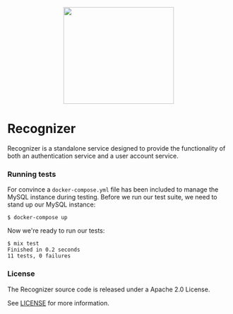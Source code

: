 <p align="center">
  <img width="250" height="219" src="https://user-images.githubusercontent.com/73386/71603660-25697100-2b1b-11ea-8b04-dad3b0b7bae5.png">
</p>

# Recognizer

Recognizer is a standalone service designed to provide the functionality of both an authentication service and a user account service.

### Running tests

For convince a `docker-compose.yml` file has been included to manage the MySQL instance during testing. Before we run our test suite, we need to stand up our MySQL instance:

```shell
$ docker-compose up
```

Now we're ready to run our tests:

```shell
$ mix test
Finished in 0.2 seconds
11 tests, 0 failures
```

### License

The Recognizer source code is released under a Apache 2.0 License.

See [LICENSE](https://github.com/doomspork/recognizer/blob/master/LICENSE) for more information.
